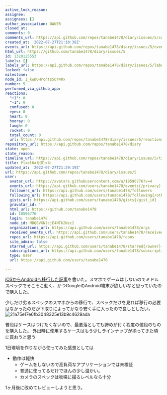 ```yaml
---
active_lock_reason: 
assignee: 
assignees: []
author_association: OWNER
closed_at: 
comments: 0
comments_url: https://api.github.com/repos/tanabe1478/diary/issues/5/comments
created_at: '2022-07-27T21:10:38Z'
events_url: https://api.github.com/repos/tanabe1478/diary/issues/5/events
html_url: https://github.com/tanabe1478/diary/issues/5
id: 1320125553
labels: []
labels_url: https://api.github.com/repos/tanabe1478/diary/issues/5/labels{/name}
locked: false
milestone: 
node_id: I_kwDOHrcnts5Or4Rx
number: 5
performed_via_github_app: 
reactions:
  "+1": 0
  "-1": 0
  confused: 0
  eyes: 0
  heart: 0
  hooray: 0
  laugh: 0
  rocket: 0
  total_count: 0
  url: https://api.github.com/repos/tanabe1478/diary/issues/5/reactions
repository_url: https://api.github.com/repos/tanabe1478/diary
state: open
state_reason: 
timeline_url: https://api.github.com/repos/tanabe1478/diary/issues/5/timeline
title: Pixel6aを買った
updated_at: '2022-07-27T21:29:19Z'
url: https://api.github.com/repos/tanabe1478/diary/issues/5
user:
  avatar_url: https://avatars.githubusercontent.com/u/18596776?v=4
  events_url: https://api.github.com/users/tanabe1478/events{/privacy}
  followers_url: https://api.github.com/users/tanabe1478/followers
  following_url: https://api.github.com/users/tanabe1478/following{/other_user}
  gists_url: https://api.github.com/users/tanabe1478/gists{/gist_id}
  gravatar_id: ''
  html_url: https://github.com/tanabe1478
  id: 18596776
  login: tanabe1478
  node_id: MDQ6VXNlcjE4NTk2Nzc2
  organizations_url: https://api.github.com/users/tanabe1478/orgs
  received_events_url: https://api.github.com/users/tanabe1478/received_events
  repos_url: https://api.github.com/users/tanabe1478/repos
  site_admin: false
  starred_url: https://api.github.com/users/tanabe1478/starred{/owner}{/repo}
  subscriptions_url: https://api.github.com/users/tanabe1478/subscriptions
  type: User
  url: https://api.github.com/users/tanabe1478

---
```

[iOSからAndroidへ移行した記事](https://tanabe1478.github.io/diary/articles/2)を書いた。スマホでゲームはしないのでミドルスペックでそこそこ動く、かつGoogleのAndroid端末が欲しいなと思っていたので購入した。

少しだけ劣るスペックのスマホからの移行で、スペックだけを見れば移行の必要はなかったのだが下取りによってかなり安く手に入ったので良しとしたい。
![21a75e17e6fb3048325e13b9c4629ada](https://user-images.githubusercontent.com/18596776/181372083-c5c87673-4357-4abc-ad4e-79b4122c67c0.jpeg)

普段はケースはつけたくないので、最悪落としても諦めが付く程度の値段のものを購入した。
外出時に使用するケースはもう少しラインナップが揃ってきた頃に買おうと思う

1日環境を作りながら使ってみた感想としては

- 動作は軽快
  - ゲームをしないので高負荷なアプリケーションでは未検証
  - 普通に使ってるだけでほんの少し温かい。
  - カメラのスペックは咄嗟に撮るレベルなら十分

1ヶ月後に改めてレビューしようと思う。
